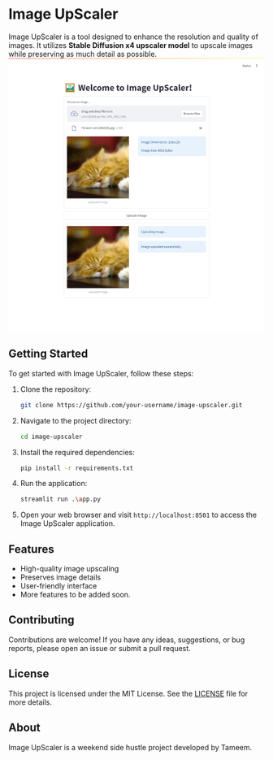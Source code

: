 # Image UpScaler

Image UpScaler is a tool designed to enhance the resolution and quality of images. It utilizes **Stable Diffusion x4 upscaler model** to upscale images while preserving as much detail as possible.
![Sample UI Demo](/App-UI-Demo.png)

## Getting Started

To get started with Image UpScaler, follow these steps:

1. Clone the repository:

   ```bash
   git clone https://github.com/your-username/image-upscaler.git
   ```

2. Navigate to the project directory:

   ```bash
   cd image-upscaler
   ```

3. Install the required dependencies:

   ```bash
   pip install -r requirements.txt
   ```

4. Run the application:

   ```bash
   streamlit run .\app.py
   ```

5. Open your web browser and visit `http://localhost:8501` to access the Image UpScaler application.

## Features

- High-quality image upscaling
- Preserves image details
- User-friendly interface
- More features to be added soon.

## Contributing

Contributions are welcome! If you have any ideas, suggestions, or bug reports, please open an issue or submit a pull request.

## License

This project is licensed under the MIT License. See the [LICENSE](LICENSE) file for more details.

## About

Image UpScaler is a weekend side hustle project developed by Tameem.
